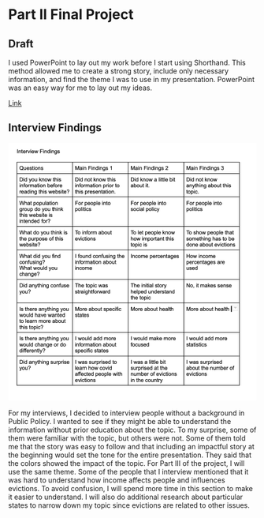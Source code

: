 # Part II Final Project 

## Draft 
I used PowerPoint to lay out my work before I start using Shorthand. This method allowed me to create a strong story, include only necessary information, and find the theme I was to use in my presentation. PowerPoint was an easy way for me to lay out my ideas. 

[Link](https://docs.google.com/presentation/d/1Cgx0j2WyrUfR79_EQiSOLeTiI1AK2XXAhLBd80l5HuY/edit#slide=id.g116084ecf8e_0_23)

## Interview Findings 
![interview](s.png)

For my interviews, I decided to interview people without a background in Public Policy. I wanted to see if they might be able to understand the information without prior education about the topic. To my surprise, some of them were familiar with the topic, but others were not. Some of them told me that the story was easy to follow and that including an impactful story at the beginning would set the tone for the entire presentation. They said that the colors showed the impact of the topic.  For Part III of the project, I will use the same theme. Some of the people that I interview mentioned that it was hard to understand how income affects people and influences evictions. To avoid confusion, I will spend more time in this section to make it easier to understand. I will also do additional research about particular states to narrow down my topic since evictions are related to other issues.  
